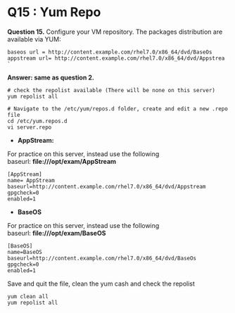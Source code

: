 Q15 : Yum Repo
==============


**Question 15.** Configure your VM repository. The packages distribution are available via YUM:

```
baseos url = http://content.example.com/rhel7.0/x86_64/dvd/BaseOs
appstream url= http://content.example.com/rhel7.0/x86_64/dvd/Appstrea   `
```

**Answer: same as question 2.**

```
# check the repolist available (There will be none on this server)
yum repolist all

# Navigate to the /etc/yum/repos.d folder, create and edit a new .repo file
cd /etc/yum.repos.d
vi server.repo
```

*   **AppStream:**
    

For practice on this server, instead use the following baseurl: **file:///opt/exam/AppStream**

```
[AppStream]
name= AppStream
baseurl=http://content.example.com/rhel7.0/x86_64/dvd/Appstream
gpgcheck=0
enabled=1
```
*   **BaseOS**
    

For practice on this server, instead use the following baseurl: **file:///opt/exam/BaseOS**

```
[BaseOS]
name=BaseOS
baseurl=http://content.example.com/rhel7.0/x86_64/dvd/BaseOs
gpgcheck=0
enabled=1   
```
Save and quit the file, clean the yum cash and check the repolist

```
yum clean all
yum repolist all
```
